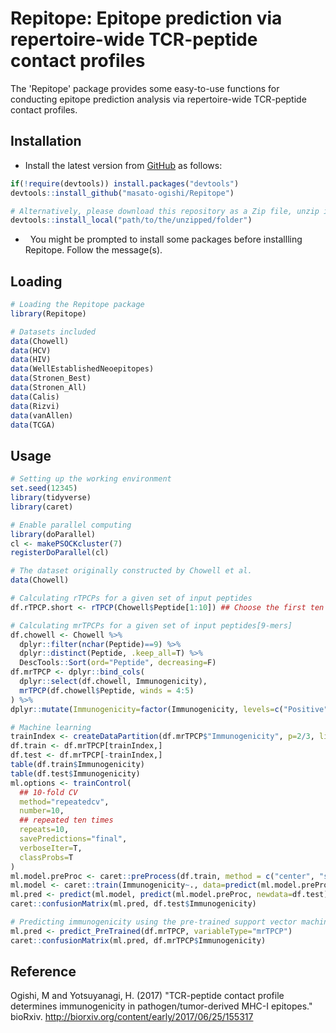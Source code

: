 Repitope: Epitope prediction via repertoire-wide TCR-peptide contact profiles
===============================================

The 'Repitope' package provides some easy-to-use functions for conducting epitope prediction analysis via repertoire-wide TCR-peptide contact profiles.

Installation
------------------------

-   Install the latest version from [GitHub](https://github.com/masato-ogishi/Repitope) as follows:

``` r
if(!require(devtools)) install.packages("devtools")
devtools::install_github("masato-ogishi/Repitope")

# Alternatively, please download this repository as a Zip file, unzip it to the directory you want, and run the following command.
devtools::install_local("path/to/the/unzipped/folder")
```

-   You might be prompted to install some packages before installling Repitope. Follow the message(s).

Loading
------------------

``` r
# Loading the Repitope package
library(Repitope)

# Datasets included
data(Chowell)
data(HCV)
data(HIV)
data(WellEstablishedNeoepitopes)
data(Stronen_Best)
data(Stronen_All)
data(Calis)
data(Rizvi)
data(vanAllen)
data(TCGA)
```

Usage
-----------------------------------
``` r
# Setting up the working environment
set.seed(12345)
library(tidyverse)
library(caret)

# Enable parallel computing
library(doParallel)
cl <- makePSOCKcluster(7)
registerDoParallel(cl)

# The dataset originally constructed by Chowell et al.
data(Chowell)

# Calculating rTPCPs for a given set of input peptides
df.rTPCP.short <- rTPCP(Chowell$Peptide[1:10]) ## Choose the first ten peptide to reduce calculation burden

# Calculating mrTPCPs for a given set of input peptides[9-mers]
df.chowell <- Chowell %>% 
  dplyr::filter(nchar(Peptide)==9) %>%
  dplyr::distinct(Peptide, .keep_all=T) %>% 
  DescTools::Sort(ord="Peptide", decreasing=F)
df.mrTPCP <- dplyr::bind_cols(
  dplyr::select(df.chowell, Immunogenicity), 
  mrTPCP(df.chowell$Peptide, winds = 4:5)
) %>%
dplyr::mutate(Immunogenicity=factor(Immunogenicity, levels=c("Positive", "Negative")))

# Machine learning
trainIndex <- createDataPartition(df.mrTPCP$"Immunogenicity", p=2/3, list=F, times=1)
df.train <- df.mrTPCP[trainIndex,]
df.test <- df.mrTPCP[-trainIndex,]
table(df.train$Immunogenicity)
table(df.test$Immunogenicity)
ml.options <- trainControl(
  ## 10-fold CV
  method="repeatedcv",
  number=10,
  ## repeated ten times
  repeats=10,
  savePredictions="final", 
  verboseIter=T, 
  classProbs=T
)
ml.model.preProc <- caret::preProcess(df.train, method = c("center", "scale"))
ml.model <- caret::train(Immunogenicity~., data=predict(ml.model.preProc, newdata=df.train), method="svmPoly", trControl=ml.options)
ml.pred <- predict(ml.model, predict(ml.model.preProc, newdata=df.test))
caret::confusionMatrix(ml.pred, df.test$Immunogenicity)

# Predicting immunogenicity using the pre-trained support vector machine classifier
ml.pred <- predict_PreTrained(df.mrTPCP, variableType="mrTPCP")
caret::confusionMatrix(ml.pred, df.mrTPCP$Immunogenicity)

```

Reference
------------------------

Ogishi, M and Yotsuyanagi, H. (2017) "TCR-peptide contact profile determines immunogenicity in pathogen/tumor-derived MHC-I epitopes." bioRxiv. http://biorxiv.org/content/early/2017/06/25/155317

